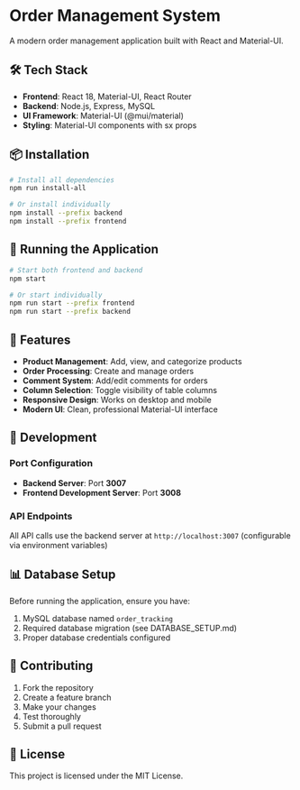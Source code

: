 # Order Management System

A modern order management application built with React and Material-UI.

## 🛠️ Tech Stack

- **Frontend**: React 18, Material-UI, React Router
- **Backend**: Node.js, Express, MySQL
- **UI Framework**: Material-UI (@mui/material)
- **Styling**: Material-UI components with sx props

## 📦 Installation

```bash
# Install all dependencies
npm run install-all

# Or install individually
npm install --prefix backend
npm install --prefix frontend
```

## 🚀 Running the Application

```bash
# Start both frontend and backend
npm start

# Or start individually
npm run start --prefix frontend
npm run start --prefix backend
```

## 📱 Features

- **Product Management**: Add, view, and categorize products
- **Order Processing**: Create and manage orders
- **Comment System**: Add/edit comments for orders
- **Column Selection**: Toggle visibility of table columns
- **Responsive Design**: Works on desktop and mobile
- **Modern UI**: Clean, professional Material-UI interface

## 🔧 Development

### Port Configuration
- **Backend Server**: Port **3007**
- **Frontend Development Server**: Port **3008**

### API Endpoints
All API calls use the backend server at `http://localhost:3007` (configurable via environment variables)

## 📊 Database Setup

Before running the application, ensure you have:
1. MySQL database named `order_tracking`
2. Required database migration (see DATABASE_SETUP.md)
3. Proper database credentials configured

## 🤝 Contributing

1. Fork the repository
2. Create a feature branch
3. Make your changes
4. Test thoroughly
5. Submit a pull request

## 📄 License

This project is licensed under the MIT License. 